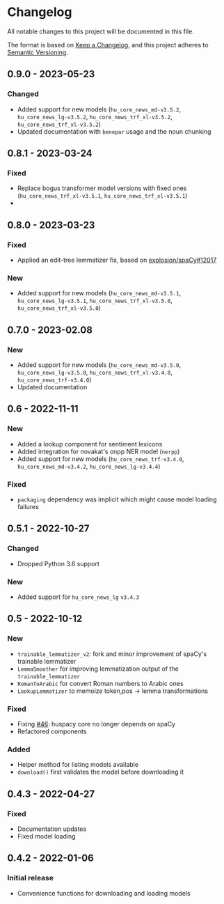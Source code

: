 # Changelog

All notable changes to this project will be documented in this file.

The format is based on [Keep a Changelog](https://keepachangelog.com/en/1.0.0/),
and this project adheres to [Semantic Versioning](https://semver.org/spec/v2.0.0.html).

## 0.9.0 - 2023-05-23
### Changed
- Added support for new models (`hu_core_news_md-v3.5.2`, `hu_core_news_lg-v3.5.2`, `hu_core_news_trf_xl-v3.5.2`, `hu_core_news_trf_xl-v3.5.2`)
- Updated documentation with `benepar` usage and the noun chunking

## 0.8.1 - 2023-03-24
### Fixed
- Replace bogus transformer model versions with fixed ones (`hu_core_news_trf_xl-v3.5.1`, `hu_core_news_trf_xl-v3.5.1`)
- 
## 0.8.0 - 2023-03-23
### Fixed
- Applied an edit-tree lemmatizer fix, based on [explosion/spaCy#12017](https://github.com/explosion/spaCy/pull/12017)
### New
- Added support for new models (`hu_core_news_md-v3.5.1`, `hu_core_news_lg-v3.5.1`, `hu_core_news_trf_xl-v3.5.0`, `hu_core_news_trf_xl-v3.5.0`)

## 0.7.0 - 2023-02.08
### New
- Added support for new models (`hu_core_news_md-v3.5.0`, `hu_core_news_lg-v3.5.0`, `hu_core_news_trf_xl-v3.4.0`, `hu_core_news_trf-v3.4.0`)
- Updated documentation

## 0.6 - 2022-11-11
### New
- Added a lookup component for sentiment lexicons
- Added integration for novakat's onpp NER model (`nerpp`)
- Added support for new models (`hu_core_news_trf-v3.4.0`, `hu_core_news_md-v3.4.2`, `hu_core_news_lg-v3.4.4`)

### Fixed
- `packaging` dependency was implicit which might cause model loading failures

## 0.5.1 - 2022-10-27
### Changed
- Dropped Python 3.6 support

### New
- Added support for `hu_core_news_lg` `v3.4.3`

## 0.5 - 2022-10-12
### New
- `trainable_lemmatizer_v2`: fork and minor improvement of spaCy's trainable lemmatizer
- `LemmaSmoother` for improving lemmatization output of the `trainable_lemmatizer`
- `RomanToArabic` for convert Roman numbers to Arabic ones
- `LookupLemmatizer` to memoize token,pos -> lemma transformations

### Fixed
- Fixing [#46](https://github.com/huspacy/huspacy/issues/46): huspacy core no longer depends on spaCy
- Refactored components

### Added
- Helper method for listing models available
- `download()` first validates the model before downloading it

## 0.4.3 - 2022-04-27
### Fixed
- Documentation updates
- Fixed model loading

## 0.4.2 - 2022-01-06
### Initial release
- Convenience functions for downloading and loading models


